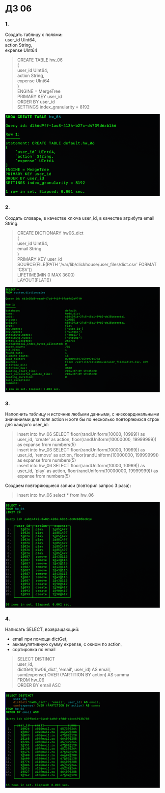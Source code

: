 # ДЗ 06  
### 1.  
Создать таблицу с полями:  
 user_id UInt64,  
 action String,  
 expense UInt64  

>CREATE TABLE hw_06  
(  
    user_id UInt64,  
    action String,  
    expense UInt64  
)  
ENGINE = MergeTree  
PRIMARY KEY user_id  
ORDER BY user_id  
SETTINGS index_granularity = 8192

![](https://github.com/oslavgorod/Clickhouse-2024/blob/main/DZ06/img/001.png)  

### 2.  
Создать словарь, в качестве ключа user_id, в качестве атрибута email String:  

>CREATE DICTIONARY hw06_dict  
(  
    user_id UInt64,  
    email String  
)  
PRIMARY KEY user_id  
SOURCE(FILE(PATH '/var/lib/clickhouse/user_files/dict.csv' FORMAT 'CSV'))  
LIFETIME(MIN 0 MAX 3600)  
LAYOUT(FLAT())

![](https://github.com/oslavgorod/Clickhouse-2024/blob/main/DZ06/img/002.png)  

### 3.  
Наполнить таблицу и источник любыми данными, с низкоардинальными значениями для поля action и хотя бы по несколько повторяюихся строк для каждого user_id:  

>insert into hw_06 SELECT floor(randUniform(10000, 10999)) as user_id,  'create' as action, floor(randUniform(10000000, 19999999)) as expanse from numbers(5)  
insert into hw_06 SELECT floor(randUniform(10000, 10999)) as user_id,  'remove' as action, floor(randUniform(10000000, 19999999)) as expanse from numbers(5)  
insert into hw_06 SELECT floor(randUniform(10000, 10999)) as user_id,  'play' as action, floor(randUniform(10000000, 19999999)) as expanse from numbers(5)

Создаем повторяющиеся записи (повторил запрос 3 раза):  
>insert into hw_06 select * from hw_06

![](https://github.com/oslavgorod/Clickhouse-2024/blob/main/DZ06/img/003.png)  

### 4.  
Написать SELECT, возвращающий:  
* email при помощи dictGet,  
* аккамулятивную сумму expense, c окном по action,  
* сортировка по email

>SELECT DISTINCT  
    user_id,  
    dictGet('hw06_dict', 'email', user_id) AS email,  
    sum(expense) OVER (PARTITION BY action) AS summa  
FROM hw_06  
ORDER BY email ASC  

![](https://github.com/oslavgorod/Clickhouse-2024/blob/main/DZ06/img/004.png)  
